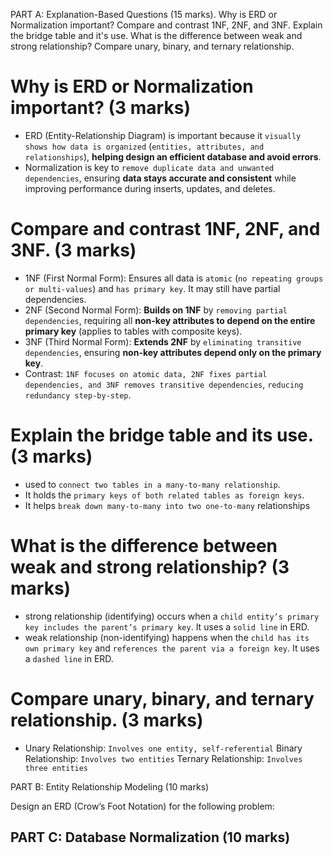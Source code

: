 PART A: Explanation-Based Questions (15 marks). Why is ERD or Normalization important? Compare and contrast 1NF, 2NF, and 3NF. Explain the bridge table and it's use. What is the difference between weak and strong relationship? Compare unary, binary, and ternary relationship.

# Why is ERD or Normalization important? (3 marks)
- ERD (Entity-Relationship Diagram) is important because it `visually shows how data is organized` (`entities, attributes, and relationships`), **helping design an efficient database and avoid errors**.
- Normalization is key to `remove duplicate data and unwanted dependencies`, ensuring **data stays accurate and consistent** while improving performance during inserts, updates, and deletes.

# Compare and contrast 1NF, 2NF, and 3NF. (3 marks)
- 1NF (First Normal Form): Ensures all data is `atomic` (`no repeating groups or multi-values`) and `has primary key`. It may still have partial dependencies.
- 2NF (Second Normal Form): **Builds on 1NF** by `removing partial dependencies`, requiring all **non-key attributes to depend on the entire primary key** (applies to tables with composite keys).
- 3NF (Third Normal Form): **Extends 2NF** by `eliminating transitive dependencies`, ensuring **non-key attributes depend only on the primary key**.
- Contrast: `1NF focuses on atomic data, 2NF fixes partial dependencies, and 3NF removes transitive dependencies`, `reducing redundancy step-by-step`.

# Explain the bridge table and its use. (3 marks)
- used to `connect two tables in a many-to-many relationship`.
- It holds the `primary keys of both related tables as foreign keys`.
- It helps `break down many-to-many into two one-to-many` relationships

# What is the difference between weak and strong relationship? (3 marks)
- strong relationship (identifying) occurs when a `child entity’s primary key includes the parent’s primary key`. It uses a `solid line` in ERD.
- weak relationship (non-identifying) happens when the `child has its own primary key` and `references the parent via a foreign key`. It uses a `dashed line` in ERD.

# Compare unary, binary, and ternary relationship. (3 marks)
- Unary Relationship: `Involves one entity, self-referential` 
Binary Relationship: `Involves two entities` 
Ternary Relationship: `Involves three entities`

PART B: Entity Relationship Modeling (10 marks)

Design an ERD (Crow’s Foot Notation) for the following problem:

PART C: Database Normalization (10 marks)
-----------------------------